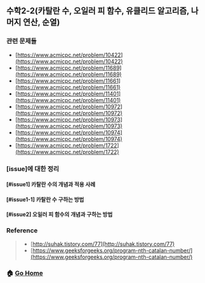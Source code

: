 ## 수학2-2(카탈란 수, 오일러 피 함수, 유클리드 알고리즘, 나머지 연산, 순열)

### 관련 문제들
* [https://www.acmicpc.net/problem/10422](https://www.acmicpc.net/problem/10422)
* [https://www.acmicpc.net/problem/11689](https://www.acmicpc.net/problem/11689)
* [https://www.acmicpc.net/problem/11661](https://www.acmicpc.net/problem/11661)
* [https://www.acmicpc.net/problem/11401](https://www.acmicpc.net/problem/11401)
* [https://www.acmicpc.net/problem/10972](https://www.acmicpc.net/problem/10972)
* [https://www.acmicpc.net/problem/10973](https://www.acmicpc.net/problem/10973)
* [https://www.acmicpc.net/problem/10974](https://www.acmicpc.net/problem/10974)
* [https://www.acmicpc.net/problem/1722](https://www.acmicpc.net/problem/1722)


### [issue]에 대한 정리
#### [#issue1] 카탈란 수의 개념과 적용 사례


#### [#issue1-1] 카탈란 수 구하는 방법


#### [#issue2] 오일러 피 함수의 개념과 구하는 방법



### Reference
> - [http://suhak.tistory.com/77](http://suhak.tistory.com/77)
> - [https://www.geeksforgeeks.org/program-nth-catalan-number/](https://www.geeksforgeeks.org/program-nth-catalan-number/)


### :house: [Go Home](https://github.com/Do-Hee/algorithm-study) 